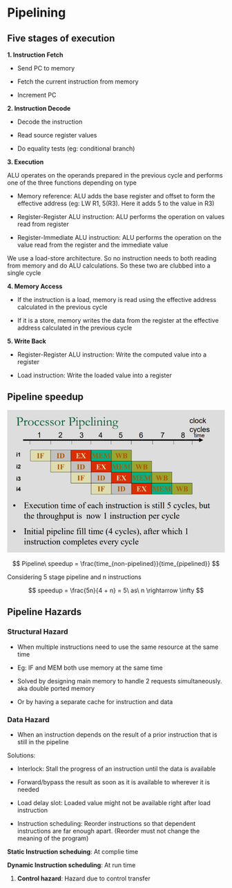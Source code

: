 # Pipelining

## Five stages of execution

**1. Instruction Fetch**

- Send PC to memory

- Fetch the current instruction from memory

- Increment PC

**2. Instruction Decode**

- Decode the instruction

- Read source register values

- Do equality tests (eg: conditional branch)



**3. Execution**

ALU operates on the operands prepared in the previous cycle and performs one of the three functions depending on type

- Memory reference: ALU adds the base register and offset to form the effective address (eg: LW R1, 5(R3). Here it adds 5 to the value in R3)

- Register-Register ALU instruction: ALU performs the operation on values read from register

- Register-Immediate ALU instruction: ALU performs the operation on the value read from the register and the immediate value

We use a load-store architecture. So no instruction needs to both reading from memory and do ALU calculations. So these two are clubbed into a single cycle



**4. Memory Access**

- If the instruction is a load, memory is read using the effective address calculated in the previous cycle

- If it is a store, memory writes the data from the register at the effective address calculated in the previous cycle

**5. Write Back**

- Register-Register ALU instruction: Write the computed value into a register

- Load instruction: Write the loaded value into a register



## Pipeline speedup

![](images/2024-12-24-22-33-36-image.png)

$$
Pipeline\ speedup = \frac{time_{non-pipelined}}{time_{pipelined}}
$$

Considering 5 stage pipeline and n instructions

$$
speedup = \frac{5n}{4 + n} = 5\ as\ n \rightarrow \infty
$$

## Pipeline Hazards

### Structural Hazard

- When multiple instructions need to use the same resource at the same time

- Eg: IF and MEM both use memory at the same time

- Solved by designing main memory to handle 2 requests simultaneously. aka double ported memory

- Or by having a separate cache for instruction and data

### Data Hazard

- When an instruction depends on the result of a prior instruction that is still in the pipeline

Solutions:

- Interlock: Stall the progress of an instruction until the data is available

- Forward/bypass the result as soon as it is available to wherever it is needed

- Load delay slot: Loaded value might not be available right after load instruction

- Instruction scheduling: Reorder instructions so that dependent instructions are far enough apart. (Reorder must not change the meaning of the program)

**Static Instruction scheduing**: At complie time

**Dynamic Instruction scheduling**: At run time





1. **Control hazard**: Hazard due to control transfer
